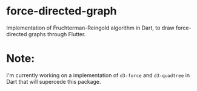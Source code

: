 # force-directed-graph

Implementation of Fruchterman-Reingold algorithm in Dart, to draw force-directed graphs through Flutter.

# Note:

I'm currently working on a implementation of `d3-force` and `d3-quadtree` in Dart that will supercede this package. 
